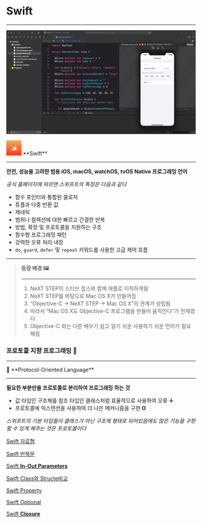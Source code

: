 # Swift

---

![1639713423902.jpeg](Swift%2055cffb2c5bb64bf6b5c90602b0930c2a/1639713423902.jpeg)

<aside>
<img src="Swift%2055cffb2c5bb64bf6b5c90602b0930c2a/swift-og.png" alt="Swift%2055cffb2c5bb64bf6b5c90602b0930c2a/swift-og.png" width="40px" /> **Swift**

---

**안전, 성능을 고려한 범용 iOS, macOS, watchOS, tvOS Native 프로그래밍 언어**

*공식 홈페이지에 따르면 스위프트의 특징은 다음과 같다*

- 함수 포인터와 통합된 클로저
- 튜플과 다중 반환 값
- 제네릭
- 범위나 컬렉션에 대한 빠르고 간결한 반복
- 방법, 확장 및 프로토콜을 지원하는 구조
- 함수형 프로그래밍 패턴
- 강력한 오류 처리 내장
- `do`, `guard`, `defer` 및 `repeat` 키워드를 사용한 고급 제어 흐름

---

> **등장 배경 🖼️**
> 
> 
> ---
> 
> 1. NeXT STEP이 스티브 잡스와 함께 애플로 이적하게됨
> 2. NeXT STEP를 바탕으로 Mac OS X가 만들어짐
> 3. “Objective-C → NeXT STEP → Mac OS X”의 관계가 성립됨
> 4. 따라서 “Mac OS X도 Objective-C 프로그램을 만들어 움직인다”가 전제였다
> 5. Objective-C 와는 다른 배우기 쉽고 알기 쉬운 사용하기 쉬운 언어가 필요해짐
</aside>

### **프로토콜 지향 프로그래밍 🪬**

---

<aside>
📡 **Protocol-Oriented Language**

---

**필요한 부분만을 프로토콜로 분리하여 프로그래밍 하는 것**

- 값 타입인 구조체를 참조 타입인 클래스처럼 효율적으로 사용하여 오류 **↓**
- 프로토콜에 익스텐션을 사용하여 더 나은 메커니즘을 구현 **O**

*스위프트의 기본 타입들이 클래스가 아닌 구조체 형태로 되어있음에도 
많은 기능을 구현할 수 있게 해주는 것은 프로토콜이다*

</aside>

[Swift 자료형](Swift%2055cffb2c5bb64bf6b5c90602b0930c2a/Swift%20%E1%84%8C%E1%85%A1%E1%84%85%E1%85%AD%E1%84%92%E1%85%A7%E1%86%BC%20eabe381498c94a97a7896de912d0d153.md)

[Swift 반복문](Swift%2055cffb2c5bb64bf6b5c90602b0930c2a/Swift%20%E1%84%87%E1%85%A1%E1%86%AB%E1%84%87%E1%85%A9%E1%86%A8%E1%84%86%E1%85%AE%E1%86%AB%2057767e008d244231b0885ca3790fc73f.md)

[Swift ****In-Out Parameters****](Swift%2055cffb2c5bb64bf6b5c90602b0930c2a/Swift%20In-Out%20Parameters%20ac29f79b209b4165b098691ae98d44c3.md)

[Swift Class와 Structe비교](Swift%2055cffb2c5bb64bf6b5c90602b0930c2a/Swift%20Class%E1%84%8B%E1%85%AA%20Structe%E1%84%87%E1%85%B5%E1%84%80%E1%85%AD%2023267af761c543ccb43b4e22ae8f90ab.md)

[Swift Property](Swift%2055cffb2c5bb64bf6b5c90602b0930c2a/Swift%20Property%2045a9607cdf334cb6821a05149356f839.md)

[Swift Optional](Swift%2055cffb2c5bb64bf6b5c90602b0930c2a/Swift%20Optional%209b686e00deb849398943fdf3a52dc01f.md)

[Swift ****Closure****](Swift%2055cffb2c5bb64bf6b5c90602b0930c2a/Swift%20Closure%206e969bbabf304058803e4dc10abef7e1.md)